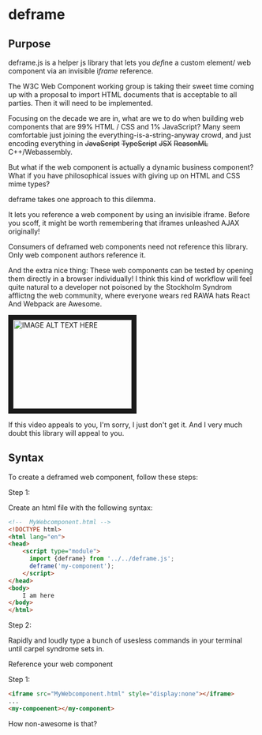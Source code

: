 # deframe

## Purpose

deframe.js is a helper js library that lets you *def*ine a custom element/ web component via an invisible  i*frame* reference.

The W3C Web Component working group is taking their sweet time coming up with a proposal to import HTML documents that is acceptable to all parties.  Then it will need to be implemented.  

Focusing on the decade we are in, what are we to do when building web components that are 99% HTML / CSS and 1% JavaScript?  Many seem comfortable just joining the everything-is-a-string-anyway crowd, and just encoding everything in ~~JavaScript~~ ~~TypeScript~~ ~~JSX~~ ~~ReasonML~~ C++/Webassembly.

But what if the web component is actually a dynamic business component?  What if you have philosophical issues with giving up on HTML and CSS mime types?

deframe takes one approach to this dilemma.

It lets you reference a web component by using an invisible iframe.  Before you scoff, it might be worth remembering that iframes unleashed AJAX originally!

Consumers of deframed web components need not reference this library.  Only web component authors reference it. 

And the extra nice thing:  These web components can be tested by opening them directly in a browser individually!  I think this kind of workflow will feel quite natural to a developer not poisoned by the Stockholm Syndrom afflictng the web community, where everyone wears red RAWA hats React And Webpack are Awesome.  

<a href="http://www.youtube.com/watch?feature=player_embedded&v=JC3jlCrsYYI
" target="_blank"><img src="http://img.youtube.com/vi/JC3jlCrsYYI/0.jpg" 
alt="IMAGE ALT TEXT HERE" width="240" height="180" border="10" /></a>



If this video appeals to you, I'm sorry, I just don't get it.  And I very much doubt this library will appeal to you.  


## Syntax

To create a deframed web component, follow these steps:

Step 1:

Create an html file with the following syntax:

```html
<!--  MyWebcomponent.html -->
<!DOCTYPE html>
<html lang="en">
<head>
    <script type="module">
      import {deframe} from '../../deframe.js';
      deframe('my-component');
    </script>
</head>
<body>
    I am here
</body>
</html>
```

Step 2:

Rapidly and loudly type a bunch of usesless commands in your terminal until carpel syndrome sets in.

Reference your web component

Step 1:


```html
<iframe src="MyWebcomponent.html" style="display:none"></iframe>
...
<my-compoenent></my-component>
```

How non-awesome is that?

